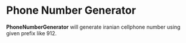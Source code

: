# Phone Number Generator

**PhoneNumberGenerator** will generate iranian cellphone number 
using given prefix like 912.